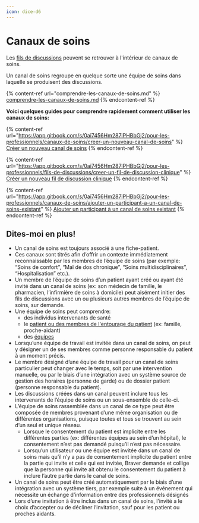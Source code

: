```yaml
---
icon: dice-d6
---
```


# Canaux de soins

Les [fils de discussions](../fils-de-discussions.md) peuvent se retrouver à l'intérieur de canaux de soins.

Un canal de soins regroupe en quelque sorte une équipe de soins dans laquelle se produisent des discussions.

{% content-ref url="comprendre-les-canaux-de-soins.md" %}
[comprendre-les-canaux-de-soins.md](comprendre-les-canaux-de-soins.md)
{% endcontent-ref %}

**Voici quelques guides pour comprendre rapidement comment utiliser les canaux de soins:**

{% content-ref url="https://app.gitbook.com/s/0ai7456Hm287lPHBbGj2/pour-les-professionnels/canaux-de-soins/creer-un-nouveau-canal-de-soins" %}
[Créer un nouveau canal de soins](https://app.gitbook.com/s/0ai7456Hm287lPHBbGj2/pour-les-professionnels/canaux-de-soins/creer-un-nouveau-canal-de-soins)
{% endcontent-ref %}

{% content-ref url="https://app.gitbook.com/s/0ai7456Hm287lPHBbGj2/pour-les-professionnels/fils-de-discussions/creer-un-fil-de-discussion-clinique" %}
[Créer un nouveau fil de discussion clinique](https://app.gitbook.com/s/0ai7456Hm287lPHBbGj2/pour-les-professionnels/fils-de-discussions/creer-un-fil-de-discussion-clinique)
{% endcontent-ref %}

{% content-ref url="https://app.gitbook.com/s/0ai7456Hm287lPHBbGj2/pour-les-professionnels/canaux-de-soins/ajouter-un-participant-a-un-canal-de-soins-existant" %}
[Ajouter un participant à un canal de soins existant](https://app.gitbook.com/s/0ai7456Hm287lPHBbGj2/pour-les-professionnels/canaux-de-soins/ajouter-un-participant-a-un-canal-de-soins-existant)
{% endcontent-ref %}

## Dites-moi en plus!

* Un canal de soins est toujours associé à une fiche-patient.
* Ces canaux sont titrés afin d’offrir un contexte immédiatement reconnaissable par les membres de l’équipe de soins (par exemple: “Soins de confort”, “Mal de dos chronique”, “Soins multidisciplinaires”, “Hospitalisation” etc.).
* Un membre de l’équipe de soins d’un patient ayant créé ou ayant été invité dans un canal de soins (ex: son médecin de famille, le pharmacien, l’infirmière de soins à domicile) peut aisément initier des fils de discussions avec un ou plusieurs autres membres de l’équipe de soins, sur demande.
* Une équipe de soins peut comprendre:
  * des individus intervenants de santé
  * le [patient ou des membres de l'entourage du patient](../communication-patients-et-proche-aidants/) (ex: famille, proche-aidant)
  * des [équipes](../equipes/)
* Lorsqu’une équipe de travail est invitée dans un canal de soins, on peut y désigner un de ses membres comme personne responsable du patient à un moment précis.
* Le membre désigné d’une équipe de travail pour un canal de soins particulier peut changer avec le temps, soit par une intervention manuelle, ou par le biais d’une intégration avec un système source de gestion des horaires (personne de garde) ou de dossier patient (personne responsable du patient).
* Les discussions créées dans un canal peuvent inclure tous les intervenants de l’équipe de soins ou un sous-ensemble de celle-ci.
* L’équipe de soins rassemblée dans un canal de ce type peut être composée de membres provenant d’une même organisation ou de différentes organisations, puisque toutes et tous se trouvent au sein d’un seul et unique réseau.
  * Lorsque le consentement du patient est implicite entre les différentes parties (ex: différentes équipes au sein d’un hôpital), le consentement n’est pas demandé puisqu’il n’est pas nécessaire.
  * Lorsqu’un utilisateur ou une équipe est invitée dans un canal de soins mais qu’il n’y a pas de consentement implicite du patient entre la partie qui invite et celle qui est invitée, Braver demande et collige que la personne qui invite ait obtenu le consentement du patient à inclure l’autre partie dans le canal de soins.
* Un canal de soins peut être créé automatiquement par le biais d’une intégration avec un système tiers, par exemple suite à un événement qui nécessite un échange d’information entre des professionnels désignés
* Lors d’une invitation à être inclus dans un canal de soins, l’invité a le choix d’accepter ou de décliner l’invitation, sauf pour les patient ou proches aidants.
